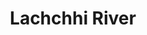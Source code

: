 ---
title: "Lachchhi River"
title_bn: "লাচ্ছি নদী"
description: "It started from Kachna Beel of Pirganj Upazilla, Thakurgaon and fall into Tangon River of same Upazilla. Its length is 12 km, width 10 meters and depth 2.5 meters. River basin area for Lachchhi River is 50 square km."
---